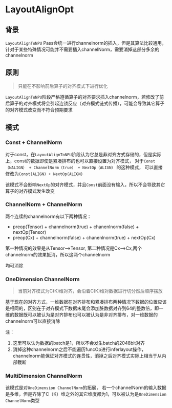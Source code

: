 # LayoutAlignOpt

## 背景

`LayoutAlignToNPU` Pass会统一进行channelnorm的插入，但是其算法比较通用，针对于某些特殊情况可能并不需要插入channelNorm，需要消掉这部分多余的channelnorm

## 原则

> 只能在不影响前后算子的对齐模式下进行优化

`LayoutAlignToNPU`阶段严格遵循算子的对齐要求插入channelnorm，若修改了前后算子的对齐模式将会引起连锁反应（对齐模式链式传播），可能会导致其它算子的对齐模式改变而不符合预期要求

## 模式

### Const + ChannelNorm

对于const，在`LayoutAlignToNPU`阶段认为它总是非对齐方式存储的，但是实际上，const的数据即使是紧凑排布的也可以直接设置为对齐模式， 对于`Const（NALIGN） + ChannelNorm（true） + NextOp（ALIGN）` 的这种模式， 可以直接修改为`Const(ALIGN) + NextOp(ALIGN)`

该模式不会影响`NextOp`的对齐模式，并且`Const`前面没有输入，所以不会导致其它算子的对齐模式发生改变

### ChannelNorm + ChannelNorm

两个连续的channelnorm有以下两种情况：

- preop(Tensor) + channelnorm(true) + chanenlnorm(false) + nextOp(Tensor)
- preop(Cx) + channelnorm(false) + chanenlnorm(true) + nextOp(Cx)

第一种情况的效果是从Tensor-->Tensor, 第二种情况是Cx-->Cx,两个channelnorm的效果抵消，所以这两个channelnorm

均可消除

### OneDimension ChannelNorm

> 当前对齐模式为C(K)维对齐，会沿着C(K)维对数据进行切分然后顺序摆放

基于现在的对齐方式，一维数据在对齐排布和紧凑排布两种情况下数据的位置应该是相同的，区别在于对齐模式下数据末尾会添加脏数据对齐到64的整数倍，即一维的数据既可以被认为是对齐排布也可以被认为是非对齐排布，对一维数据的channelnorm可以直接消除

注：

1. 这里可以认为数据的batch是1，所以不会发生batch的2048bit对齐
2. 消掉这种channelnorm之后不能遍历funcOp进行inferlayout操作，channelnorm能保证对齐模式的连贯性，消掉之后对齐模式实际上相当于从内部截断

### MultiDimension ChannelNorm

该模式是对`OneDimension ChannelNorm`的拓展， 若一个channelNorm的输入数据是多维，但是齐除了C（K）维之外的其它维度都为1，可以被认为是`OneDimension ChannelNorm`类型

